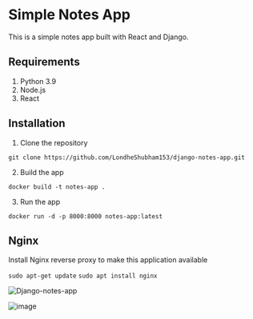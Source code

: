 # Simple Notes App
This is a simple notes app built with React and Django.

## Requirements
1. Python 3.9
2. Node.js
3. React

## Installation
1. Clone the repository
```
git clone https://github.com/LondheShubham153/django-notes-app.git
```

2. Build the app
```
docker build -t notes-app .
```

3. Run the app
```
docker run -d -p 8000:8000 notes-app:latest
```

## Nginx

Install Nginx reverse proxy to make this application available

`sudo apt-get update`
`sudo apt install nginx`




![Django-notes-app](https://user-images.githubusercontent.com/125067454/234079330-1607b9da-1041-4c68-95ed-0252d000cd3c.png)








![image](https://user-images.githubusercontent.com/125067454/234078768-1943e255-2e75-4792-8799-f3b846f1893b.png)





